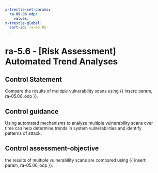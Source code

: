 ```yaml
---
x-trestle-set-params:
  ra-05.06_odp:
    values:
x-trestle-global:
  sort-id: ra-05.06
---
```


# ra-5.6 - \[Risk Assessment\] Automated Trend Analyses

## Control Statement

Compare the results of multiple vulnerability scans using {{ insert: param, ra-05.06_odp }}.

## Control guidance

Using automated mechanisms to analyze multiple vulnerability scans over time can help determine trends in system vulnerabilities and identify patterns of attack.

## Control assessment-objective

the results of multiple vulnerability scans are compared using {{ insert: param, ra-05.06_odp }}.
